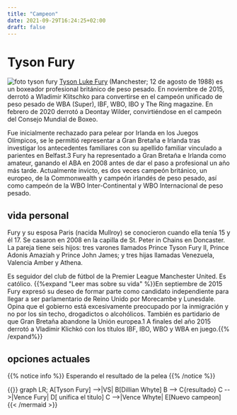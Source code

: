 ```yaml
---
title: "Campeon"
date: 2021-09-29T16:24:25+02:00
draft: false
---
```

# Tyson Fury

![foto tyson fury](docs/WBC/images/tyson.jpg)
[Tyson Luke Fury](https://es.wikipedia.org/wiki/Tyson_Fury) (Manchester; 12 de agosto de 1988) es un boxeador profesional británico de peso pesado. En noviembre de 2015, derrotó a Wladimir Klitschko para convertirse en el campeón unificado de peso pesado de WBA (Super), IBF, WBO, IBO y The Ring magazine. En febrero de 2020 derrotó a Deontay Wilder, convirtiéndose en el campeón del Consejo Mundial de Boxeo.

Fue inicialmente rechazado para pelear por Irlanda en los Juegos Olímpicos, se le permitió representar a Gran Bretaña e Irlanda tras investigar los antecedentes familiares con su apellido familiar vinculado a parientes en Belfast.3​ Fury ha representado a Gran Bretaña e Irlanda como amateur, ganando el ABA en 2008 antes de dar el paso a profesional un año más tarde. Actualmente invicto, es dos veces campeón británico, un europeo, de la Commonwealth y campeón irlandés de peso pesado, así como campeón de la WBO Inter-Continental y WBO Internacional de peso pesado.

## vida personal

Fury y su esposa Paris (nacida Mullroy) se conocieron cuando ella tenía 15 y él 17.​ Se casaron en 2008 en la capilla de St. Peter in Chains en Doncaster. La pareja tiene seis hijos: tres varones llamados Prince Tyson Fury II, Prince Adonis Amaziah y Prince John James; y tres hijas llamadas Venezuela, Valencia Amber y Athena.

Es seguidor del club de fútbol de la Premier League Manchester United. Es católico.
{{%expand "Leer mas sobre su vida" %}}En septiembre de 2015 Fury expresó su deseo de formar parte como candidato independiente para llegar a ser parlamentario de Reino Unido por Morecambe y Lunesdale. Opina que el gobierno está excesivamente preocupado por la inmigración y no por los sin techo, drogadictos o alcohólicos. También es partidario de que Gran Bretaña abandone la Unión europea.1 A finales del año 2015 derrotó a Vladímir Klichkó con los títulos IBF, IBO, WBO y WBA en juego.{{% /expand%}}

## opciones actuales

{{% notice info %}}
Esperando el resultado de la pelea
{{% /notice %}}

{{<mermaid align="left">}}
graph LR;
    A[Tyson Fury] -->|VS| B[Dillian Whyte]
    B --> C{resultado}
    C -->|Vence Fury| D[ unifica el titulo]
    C -->|Vence Whyte| E[Nuevo campeon]
{{< /mermaid >}}


